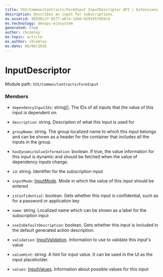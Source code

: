 ```yaml
---
title: VSS/Common/Contracts/FormInput InputDescriptor API | Extensions for Azure DevOps Services
description: Describes an input for subscriptions.
ms.assetid: 95830c27-9577-a67a-13e6-8291b57d93c4
ms.technology: devops-ecosystem
generated: true
author: chcomley
ms.topic: article
ms.author: chcomley
ms.date: 08/04/2016
---
```


# InputDescriptor

Module path: `VSS/Common/Contracts/FormInput`

### Members

* `dependencyInputIds`: string[]. The IDs of all inputs that the value of this input is dependent on.

* `description`: string. Description of what this input is used for

* `groupName`: string. The group localized name to which this input belongs and can be shown as a header for the container that includes all the inputs in the group.

* `hasDynamicValueInformation`: boolean. If true, the value information for this input is dynamic and should be fetched when the value of dependency inputs change.

* `id`: string. Identifier for the subscription input

* `inputMode`: [InputMode](../../../../VSS/Common/Contracts/FormInput/InputMode.md). Mode in which the value of this input should be entered

* `isConfidential`: boolean. Gets whether this input is confidential, such as for a password or application key

* `name`: string. Localized name which can be shown as a label for the subscription input

* `useInDefaultDescription`: boolean. Gets whether this input is included in the default generated action description.

* `validation`: [InputValidation](../../../../VSS/Common/Contracts/FormInput/InputValidation.md). Information to use to validate this input&#x27;s value

* `valueHint`: string. A hint for input value. It can be used in the UI as the input placeholder.

* `values`: [InputValues](../../../../VSS/Common/Contracts/FormInput/InputValues.md). Information about possible values for this input
